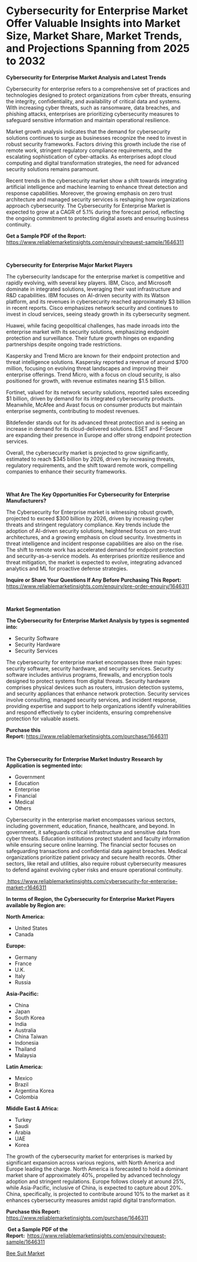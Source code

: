 <p><h1>Cybersecurity for Enterprise Market Offer Valuable Insights into Market Size, Market Share, Market Trends, and Projections Spanning from 2025 to 2032</h1></p><p><strong>Cybersecurity for Enterprise Market Analysis and Latest Trends</strong></p>
<p><p>Cybersecurity for enterprise refers to a comprehensive set of practices and technologies designed to protect organizations from cyber threats, ensuring the integrity, confidentiality, and availability of critical data and systems. With increasing cyber threats, such as ransomware, data breaches, and phishing attacks, enterprises are prioritizing cybersecurity measures to safeguard sensitive information and maintain operational resilience.</p><p>Market growth analysis indicates that the demand for cybersecurity solutions continues to surge as businesses recognize the need to invest in robust security frameworks. Factors driving this growth include the rise of remote work, stringent regulatory compliance requirements, and the escalating sophistication of cyber-attacks. As enterprises adopt cloud computing and digital transformation strategies, the need for advanced security solutions remains paramount.</p><p>Recent trends in the cybersecurity market show a shift towards integrating artificial intelligence and machine learning to enhance threat detection and response capabilities. Moreover, the growing emphasis on zero trust architecture and managed security services is reshaping how organizations approach cybersecurity. The Cybersecurity for Enterprise Market is expected to grow at a CAGR of 5.1% during the forecast period, reflecting the ongoing commitment to protecting digital assets and ensuring business continuity.</p></p>
<p><strong>Get a Sample PDF of the Report:&nbsp;</strong> <a href="https://www.reliablemarketinsights.com/enquiry/request-sample/1646311?utm_campaign=2669&utm_medium=2&utm_source=Github&utm_content=ia&utm_term=05042025&utm_id=cybersecurity-for-enterprise">https://www.reliablemarketinsights.com/enquiry/request-sample/1646311</a></p>
<p>&nbsp;</p>
<p><strong>Cybersecurity for Enterprise Major Market Players</strong></p>
<p><p>The cybersecurity landscape for the enterprise market is competitive and rapidly evolving, with several key players. IBM, Cisco, and Microsoft dominate in integrated solutions, leveraging their vast infrastructure and R&D capabilities. IBM focuses on AI-driven security with its Watson platform, and its revenues in cybersecurity reached approximately $3 billion in recent reports. Cisco emphasizes network security and continues to invest in cloud services, seeing steady growth in its cybersecurity segment.</p><p>Huawei, while facing geopolitical challenges, has made inroads into the enterprise market with its security solutions, emphasizing endpoint protection and surveillance. Their future growth hinges on expanding partnerships despite ongoing trade restrictions. </p><p>Kaspersky and Trend Micro are known for their endpoint protection and threat intelligence solutions. Kaspersky reported a revenue of around $700 million, focusing on evolving threat landscapes and improving their enterprise offerings. Trend Micro, with a focus on cloud security, is also positioned for growth, with revenue estimates nearing $1.5 billion.</p><p>Fortinet, valued for its network security solutions, reported sales exceeding $1 billion, driven by demand for its integrated cybersecurity products. Meanwhile, McAfee and Avast focus on consumer products but maintain enterprise segments, contributing to modest revenues.</p><p>Bitdefender stands out for its advanced threat protection and is seeing an increase in demand for its cloud-delivered solutions. ESET and F-Secure are expanding their presence in Europe and offer strong endpoint protection services.</p><p>Overall, the cybersecurity market is projected to grow significantly, estimated to reach $345 billion by 2026, driven by increasing threats, regulatory requirements, and the shift toward remote work, compelling companies to enhance their security frameworks.</p></p>
<p>&nbsp;</p>
<p><strong>What Are The Key Opportunities For Cybersecurity for Enterprise Manufacturers?</strong></p>
<p><p>The Cybersecurity for Enterprise market is witnessing robust growth, projected to exceed $300 billion by 2026, driven by increasing cyber threats and stringent regulatory compliance. Key trends include the adoption of AI-driven security solutions, heightened focus on zero-trust architectures, and a growing emphasis on cloud security. Investments in threat intelligence and incident response capabilities are also on the rise. The shift to remote work has accelerated demand for endpoint protection and security-as-a-service models. As enterprises prioritize resilience and threat mitigation, the market is expected to evolve, integrating advanced analytics and ML for proactive defense strategies.</p></p>
<p><strong>Inquire or Share Your Questions If Any Before Purchasing This Report:</strong> <a href="https://www.reliablemarketinsights.com/enquiry/pre-order-enquiry/1646311?utm_campaign=2669&utm_medium=2&utm_source=Github&utm_content=ia&utm_term=05042025&utm_id=cybersecurity-for-enterprise">https://www.reliablemarketinsights.com/enquiry/pre-order-enquiry/1646311</a></p>
<p>&nbsp;</p>
<p><strong>Market Segmentation</strong></p>
<p><strong>The Cybersecurity for Enterprise Market Analysis by types is segmented into:</strong></p>
<p><ul><li>Security Software</li><li>Security Hardware</li><li>Security Services</li></ul></p>
<p><p>The cybersecurity for enterprise market encompasses three main types: security software, security hardware, and security services. Security software includes antivirus programs, firewalls, and encryption tools designed to protect systems from digital threats. Security hardware comprises physical devices such as routers, intrusion detection systems, and security appliances that enhance network protection. Security services involve consulting, managed security services, and incident response, providing expertise and support to help organizations identify vulnerabilities and respond effectively to cyber incidents, ensuring comprehensive protection for valuable assets.</p></p>
<p><strong>Purchase this Report:&nbsp;</strong><a href="https://www.reliablemarketinsights.com/purchase/1646311?utm_campaign=2669&utm_medium=2&utm_source=Github&utm_content=ia&utm_term=05042025&utm_id=cybersecurity-for-enterprise">https://www.reliablemarketinsights.com/purchase/1646311</a></p>
<p>&nbsp;</p>
<p><strong>The Cybersecurity for Enterprise Market Industry Research by Application is segmented into:</strong></p>
<p><ul><li>Government</li><li>Education</li><li>Enterprise</li><li>Financial</li><li>Medical</li><li>Others</li></ul></p>
<p><p>Cybersecurity in the enterprise market encompasses various sectors, including government, education, finance, healthcare, and beyond. In government, it safeguards critical infrastructure and sensitive data from cyber threats. Education institutions protect student and faculty information while ensuring secure online learning. The financial sector focuses on safeguarding transactions and confidential data against breaches. Medical organizations prioritize patient privacy and secure health records. Other sectors, like retail and utilities, also require robust cybersecurity measures to defend against evolving cyber risks and ensure operational continuity.</p></p>
<p><a href="https://www.reliablemarketinsights.com/cybersecurity-for-enterprise-market-r1646311?utm_campaign=2669&utm_medium=2&utm_source=Github&utm_content=ia&utm_term=05042025&utm_id=cybersecurity-for-enterprise">&nbsp;https://www.reliablemarketinsights.com/cybersecurity-for-enterprise-market-r1646311</a></p>
<p><strong>In terms of Region, the Cybersecurity for Enterprise Market Players available by Region are:</strong></p>
<p>
    <p> <strong> North America: </strong>
        <ul>
            <li>United States</li>
            <li>Canada</li>
        </ul>
        </p> 
    <p> <strong> Europe: </strong>
        <ul>
            <li>Germany</li>
            <li>France</li>
            <li>U.K.</li>
            <li>Italy</li>
            <li>Russia</li>
        </ul>
        </p> 
    <p> <strong> Asia-Pacific: </strong>
        <ul>
            <li>China</li>
            <li>Japan</li>
            <li>South Korea</li>
            <li>India</li>
            <li>Australia</li>
            <li>China Taiwan</li>
            <li>Indonesia</li>
            <li>Thailand</li>
            <li>Malaysia</li>
        </ul>
        </p> 
    <p> <strong> Latin America: </strong>
        <ul>
            <li>Mexico</li>
            <li>Brazil</li>
            <li>Argentina Korea</li>
            <li>Colombia</li>
        </ul>
        </p> 
    <p> <strong> Middle East & Africa: </strong>
        <ul>
            <li>Turkey</li>
            <li>Saudi</li>
            <li>Arabia</li>
            <li>UAE</li>
            <li>Korea</li>
        </ul>
    </p>
    </p>
<p><p>The growth of the cybersecurity market for enterprises is marked by significant expansion across various regions, with North America and Europe leading the charge. North America is forecasted to hold a dominant market share of approximately 40%, propelled by advanced technology adoption and stringent regulations. Europe follows closely at around 25%, while Asia-Pacific, inclusive of China, is expected to capture about 20%. China, specifically, is projected to contribute around 10% to the market as it enhances cybersecurity measures amidst rapid digital transformation.</p></p>
<p><strong>Purchase this Report: </strong><a href="https://www.reliablemarketinsights.com/purchase/1646311?utm_campaign=2669&utm_medium=2&utm_source=Github&utm_content=ia&utm_term=05042025&utm_id=cybersecurity-for-enterprise">https://www.reliablemarketinsights.com/purchase/1646311</a></p>
<p>&nbsp;<strong>Get a Sample PDF of the Report:&nbsp;&nbsp;</strong><a href="https://www.reliablemarketinsights.com/enquiry/request-sample/1646311?utm_campaign=2669&utm_medium=2&utm_source=Github&utm_content=ia&utm_term=05042025&utm_id=cybersecurity-for-enterprise">https://www.reliablemarketinsights.com/enquiry/request-sample/1646311</a></p>
<p><strong></strong></p>
<p><p><a href="https://github.com/qetelosooya/Market-Research-Report-List-1/blob/main/bee-suit-market.md?utm_campaign=2669&utm_medium=2&utm_source=Github&utm_content=ia&utm_term=05042025&utm_id=cybersecurity-for-enterprise">Bee Suit Market</a></p></p>